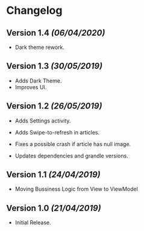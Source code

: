 # Changelog

## Version 1.4 _(06/04/2020)_

- Dark theme rework.

## Version 1.3 _(30/05/2019)_

- Adds Dark Theme.
- Improves UI.

## Version 1.2 _(26/05/2019)_

- Adds Settings activity.
- Adds Swipe-to-refresh in articles.

- Fixes a possible crash if article has null image.

- Updates dependencies and grandle versions.

## Version 1.1 _(24/04/2019)_

- Moving Bussiness Logic from View to ViewModel

## Version 1.0 _(21/04/2019)_

- Initial Release.
